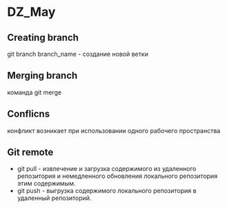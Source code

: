 # DZ_May

## Creating branch
git branch branch_name - создание новой ветки
## Merging branch
команда git merge
## Conflicns
конфликт возникает при использовании одного рабочего пространства
## Git remote
* git pull - извлечение и загрузка содержимого из удаленного репозитория и немедленного обновления локального репозитория этим содержимым.
* git push - выгрузка содержимого локального репозитория в удаленный репозиторий.
